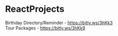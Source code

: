 # ReactProjects
Birthday Directory/Reminder - https://bitly.ws/3hKk3    
Tour Packages - https://bitly.ws/3hKk9
